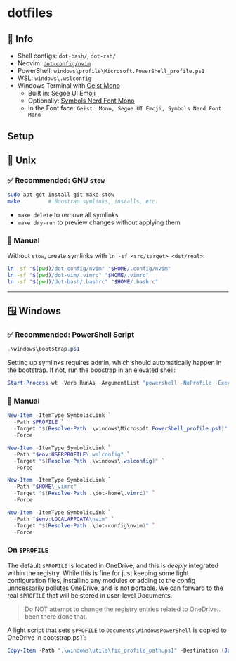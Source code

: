 # dotfiles

## 📁 Info

* Shell configs: `dot-bash/`, `dot-zsh/`
* Neovim: [`dot-config/nvim`](./dot-config/nvim)
* PowerShell: `windows\profile\Microsoft.PowerShell_profile.ps1`
* WSL: `windows\.wslconfig`
* Windows Terminal with [Geist Mono](https://vercel.com/font)
    * Built in: Segoe UI Emoji
    * Optionally: [Symbols Nerd Font Mono](https://www.nerdfonts.com/font-downloads)
    * In the Font face: `Geist  Mono, Segoe UI Emoji, Symbols Nerd Font Mono`

##  Setup
## 🐧 Unix
### ✅ Recommended: GNU `stow`

```bash
sudo apt-get install git make stow
make         # Boostrap symlinks, installs, etc.
```
- `make delete` to remove all symlinks
- `make dry-run` to preview changes without applying them

### 🔗 Manual

Without `stow`, create symlinks with `ln -sf <src/target> <dst/real>`:

```bash
ln -sf "$(pwd)/dot-config/nvim" "$HOME/.config/nvim"
ln -sf "$(pwd)/dot-vim/.vimrc" "$HOME/.vimrc"
ln -sf "$(pwd)/dot-bash/.bashrc" "$HOME/.bashrc"
```

---

## 🪟 Windows
### ✅ Recommended: PowerShell Script

```powershell
.\windows\bootstrap.ps1
```

Setting up symlinks requires admin, which should automatically happen in the bootstrap. If not,
run the boostrap in an elevated shell:
```powershell
Start-Process wt -Verb RunAs -ArgumentList "powershell -NoProfile -ExecutionPolicy Bypass -File `"$PWD\windows\bootstrap.ps1`""
```

### 🔗 Manual

```powershell
New-Item -ItemType SymbolicLink `
  -Path $PROFILE `
  -Target "$(Resolve-Path .\windows\Microsoft.PowerShell_profile.ps1)" `
  -Force

New-Item -ItemType SymbolicLink `
  -Path "$env:USERPROFILE\.wslconfig" `
  -Target "$(Resolve-Path .\windows\.wslconfig)" `
  -Force

New-Item -ItemType SymbolicLink `
  -Path "$HOME\_vimrc" `
  -Target "$(Resolve-Path .\dot-home\.vimrc)" `
  -Force

New-Item -ItemType SymbolicLink `
  -Path "$env:LOCALAPPDATA\nvim" `
  -Target "$(Resolve-Path .\dot-config\nvim)" `
  -Force
```

### On `$PROFILE`

The default `$PROFILE` is located in OneDrive, and this is *deeply* integrated within the registry. While this is
fine for just keeping some light configuration files, installing any modules or adding to the config
unncessarily pollutes OneDrive, and is not portable. We can forward to the real `$PROFILE` that will
be stored in user-level Documents.

> Do NOT attempt to change the registry entries related to OneDrive.. been there done that.

A light script that sets `$PROFILE` to `Documents\WindowsPowerShell` is copied to OneDrive in bootstrap.ps1`:
```powershell
Copy-Item -Path ".\windows\utils\fix_profile_path.ps1" -Destination (Join-Path $env:OneDrive "Documents\WindowsPowerShell\Microsoft.PowerShell_profile.ps1") -Force
```
